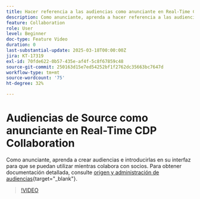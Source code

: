 ```yaml
---
title: Hacer referencia a las audiencias como anunciante en Real-Time CDP Collaboration
description: Como anunciante, aprenda a hacer referencia a las audiencias e introducirlas en su interfaz para que se puedan utilizar cuando colabore con sus socios.
feature: Collaboration
role: User
level: Beginner
doc-type: Feature Video
duration: 0
last-substantial-update: 2025-03-18T00:00:00Z
jira: KT-17319
exl-id: 70fde622-0b57-435e-af4f-5c8f67859c48
source-git-commit: 250163d15e7ed54252bf1f2762dc35663bc7647d
workflow-type: tm+mt
source-wordcount: '75'
ht-degree: 32%

---
```


# Audiencias de Source como anunciante en Real-Time CDP Collaboration

Como anunciante, aprenda a crear audiencias e introducirlas en su interfaz para que se puedan utilizar mientras colabora con socios. Para obtener documentación detallada, consulte [origen y administración de audiencias](https://experienceleague.adobe.com/es/docs/real-time-cdp-collaboration/using/setup/onboard-audiences){target="_blank"}.

>[!VIDEO](https://video.tv.adobe.com/v/3452217/?learn=on&enablevpops)

